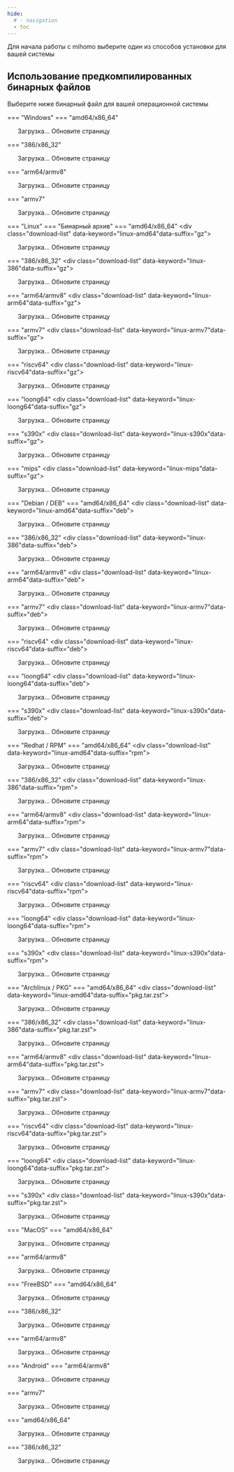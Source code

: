 ```yaml
---
hide:
  # - navigation
  - toc
---
```


Для начала работы с mihomo выберите один из способов установки для вашей системы

## Использование предкомпилированных бинарных файлов

Выберите ниже бинарный файл для вашей операционной системы

=== "Windows"
    === "amd64/x86_64"
        <div class="download-list" data-keyword="windows-amd64" data-suffix="zip"><ul>Загрузка... Обновите страницу</ul></div>
    === "386/x86_32"
        <div class="download-list" data-keyword="windows-386" data-suffix="zip"><ul>Загрузка... Обновите страницу</ul></div>
    === "arm64/armv8"
        <div class="download-list" data-keyword="windows-arm64" data-suffix="zip"><ul>Загрузка... Обновите страницу</ul></div>
    === "armv7"
        <div class="download-list" data-keyword="windows-armv7" data-suffix="zip"><ul>Загрузка... Обновите страницу</ul></div>

=== "Linux"
    === "Бинарный архив"
        === "amd64/x86_64"
            <div class="download-list" data-keyword="linux-amd64"data-suffix="gz"><ul>Загрузка... Обновите страницу</ul></div>
        === "386/x86_32"
            <div class="download-list" data-keyword="linux-386"data-suffix="gz"><ul>Загрузка... Обновите страницу</ul></div>
        === "arm64/armv8"
            <div class="download-list" data-keyword="linux-arm64"data-suffix="gz"><ul>Загрузка... Обновите страницу</ul></div>
        === "armv7"
            <div class="download-list" data-keyword="linux-armv7"data-suffix="gz"><ul>Загрузка... Обновите страницу</ul></div>
        === "riscv64"
            <div class="download-list" data-keyword="linux-riscv64"data-suffix="gz"><ul>Загрузка... Обновите страницу</ul></div>
        === "loong64"
            <div class="download-list" data-keyword="linux-loong64"data-suffix="gz"><ul>Загрузка... Обновите страницу</ul></div>
        === "s390x"
            <div class="download-list" data-keyword="linux-s390x"data-suffix="gz"><ul>Загрузка... Обновите страницу</ul></div>
        === "mips"
            <div class="download-list" data-keyword="linux-mips"data-suffix="gz"><ul>Загрузка... Обновите страницу</ul></div>
    === "Debian / DEB"
        === "amd64/x86_64"
            <div class="download-list" data-keyword="linux-amd64"data-suffix="deb"><ul>Загрузка... Обновите страницу</ul></div>
        === "386/x86_32"
            <div class="download-list" data-keyword="linux-386"data-suffix="deb"><ul>Загрузка... Обновите страницу</ul></div>
        === "arm64/armv8"
            <div class="download-list" data-keyword="linux-arm64"data-suffix="deb"><ul>Загрузка... Обновите страницу</ul></div>
        === "armv7"
            <div class="download-list" data-keyword="linux-armv7"data-suffix="deb"><ul>Загрузка... Обновите страницу</ul></div>
        === "riscv64"
            <div class="download-list" data-keyword="linux-riscv64"data-suffix="deb"><ul>Загрузка... Обновите страницу</ul></div>
        === "loong64"
            <div class="download-list" data-keyword="linux-loong64"data-suffix="deb"><ul>Загрузка... Обновите страницу</ul></div>
        === "s390x"
            <div class="download-list" data-keyword="linux-s390x"data-suffix="deb"><ul>Загрузка... Обновите страницу</ul></div>
    === "Redhat / RPM"
        === "amd64/x86_64"
            <div class="download-list" data-keyword="linux-amd64"data-suffix="rpm"><ul>Загрузка... Обновите страницу</ul></div>
        === "386/x86_32"
            <div class="download-list" data-keyword="linux-386"data-suffix="rpm"><ul>Загрузка... Обновите страницу</ul></div>
        === "arm64/armv8"
            <div class="download-list" data-keyword="linux-arm64"data-suffix="rpm"><ul>Загрузка... Обновите страницу</ul></div>
        === "armv7"
            <div class="download-list" data-keyword="linux-armv7"data-suffix="rpm"><ul>Загрузка... Обновите страницу</ul></div>
        === "riscv64"
            <div class="download-list" data-keyword="linux-riscv64"data-suffix="rpm"><ul>Загрузка... Обновите страницу</ul></div>
        === "loong64"
            <div class="download-list" data-keyword="linux-loong64"data-suffix="rpm"><ul>Загрузка... Обновите страницу</ul></div>
        === "s390x"
            <div class="download-list" data-keyword="linux-s390x"data-suffix="rpm"><ul>Загрузка... Обновите страницу</ul></div>
    === "Archlinux / PKG"
        === "amd64/x86_64"
            <div class="download-list" data-keyword="linux-amd64"data-suffix="pkg.tar.zst"><ul>Загрузка... Обновите страницу</ul></div>
        === "386/x86_32"
            <div class="download-list" data-keyword="linux-386"data-suffix="pkg.tar.zst"><ul>Загрузка... Обновите страницу</ul></div>
        === "arm64/armv8"
            <div class="download-list" data-keyword="linux-arm64"data-suffix="pkg.tar.zst"><ul>Загрузка... Обновите страницу</ul></div>
        === "armv7"
            <div class="download-list" data-keyword="linux-armv7"data-suffix="pkg.tar.zst"><ul>Загрузка... Обновите страницу</ul></div>
        === "riscv64"
            <div class="download-list" data-keyword="linux-riscv64"data-suffix="pkg.tar.zst"><ul>Загрузка... Обновите страницу</ul></div>
        === "loong64"
            <div class="download-list" data-keyword="linux-loong64"data-suffix="pkg.tar.zst"><ul>Загрузка... Обновите страницу</ul></div>
        === "s390x"
            <div class="download-list" data-keyword="linux-s390x"data-suffix="pkg.tar.zst"><ul>Загрузка... Обновите страницу</ul></div>

=== "MacOS"
    === "amd64/x86_64"
        <div class="download-list" data-keyword="darwin-amd64" data-suffix="gz"><ul>Загрузка... Обновите страницу</ul></div>
    === "arm64/armv8"
        <div class="download-list" data-keyword="darwin-arm64" data-suffix="gz"><ul>Загрузка... Обновите страницу</ul></div>

=== "FreeBSD"
    === "amd64/x86_64"
        <div class="download-list" data-keyword="freebsd-amd64" data-suffix="gz"><ul>Загрузка... Обновите страницу</ul></div>
    === "386/x86_32"
        <div class="download-list" data-keyword="freebsd-386" data-suffix="gz"><ul>Загрузка... Обновите страницу</ul></div>
    === "arm64/armv8"
        <div class="download-list" data-keyword="freebsd-arm64" data-suffix="gz"><ul>Загрузка... Обновите страницу</ul></div>

=== "Android"
    === "arm64/armv8"
        <div class="download-list" data-keyword="android-arm64" data-suffix="gz"><ul>Загрузка... Обновите страницу</ul></div>
    === "armv7"
        <div class="download-list" data-keyword="android-armv7" data-suffix="gz"><ul>Загрузка... Обновите страницу</ul></div>
    === "amd64/x86_64"
        <div class="download-list" data-keyword="android-amd64" data-suffix="gz"><ul>Загрузка... Обновите страницу</ul></div>
    === "386/x86_32"
        <div class="download-list" data-keyword="android-386" data-suffix="gz"><ul>Загрузка... Обновите страницу</ul></div>

<script>
  const fileList = []
  const divList = document.querySelectorAll('div.download-list')
  const githubLink = 'https://github.com/MetaCubeX/mihomo/releases'

  const getFileList = async () => {
    const link = 'https://api.github.com/repos/MetaCubeX/mihomo/releases/tags/Prerelease-Alpha'
    const { assets } = await fetch(link).then(r => r.json())
    for (const { name, browser_download_url: url } of assets) fileList.push({ name, url })
  }

  getFileList().then(() => {
    for (const div of divList) {
      const keyword = div.getAttribute('data-keyword')
      const suffix = div.getAttribute('data-suffix')
      const ul = div.querySelector('ul')
      ul.innerHTML = ''
      for (const { name, url } of fileList) {
        if (!name.includes(keyword)) continue
        if (!name.includes(suffix)) continue

        const a = document.createElement('a')
        const li = document.createElement('li')
        a.href = url
        a.download = name
        a.innerText = name
        li.appendChild(a)
        ul.appendChild(li)
      }
    }
  }, () => {
    for (const div of divList) {
      const ul = div.querySelector('ul')
      ul.innerHTML = `Ошибка загрузки. Вы можете скачать бинарные файлы mihomo на github: <a href="${githubLink}" target="_blank">github release</a>`
    }
  })
</script> 